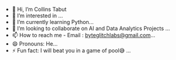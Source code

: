 - 👋 Hi, I’m Collins Tabut
- 👀 I’m interested in ...
- 🌱 I’m currently learning Python...
- 💞️ I’m looking to collaborate on AI and Data Analytics Projects ...
- 📫 How to reach me - Email : byteglitchlabs@gmail.com...
- 😄 Pronouns: He...
- ⚡ Fun fact: I will beat you in a game of pool😅 ...

<!---
byteglitch24/byteglitch24 is a ✨ special ✨ repository because its `README.md` (this file) appears on your GitHub profile.
You can click the Preview link to take a look at your changes.
--->

